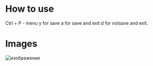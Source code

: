# How to use
Ctrl + P - menu 
y for save
a for save and exit
d for notsave and exit.

# Images
![изображение](https://github.com/user-attachments/assets/35a66c06-e076-48f6-9f09-91a91dbab804)
